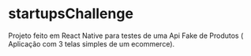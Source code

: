 # startupsChallenge

Projeto feito em React Native para testes de uma Api Fake de Produtos ( Aplicação com 3 telas simples de um ecommerce).
